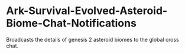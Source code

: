 # Ark-Survival-Evolved-Asteroid-Biome-Chat-Notifications

Broadcasts the details of genesis 2 asteroid biomes to the global cross chat. 

